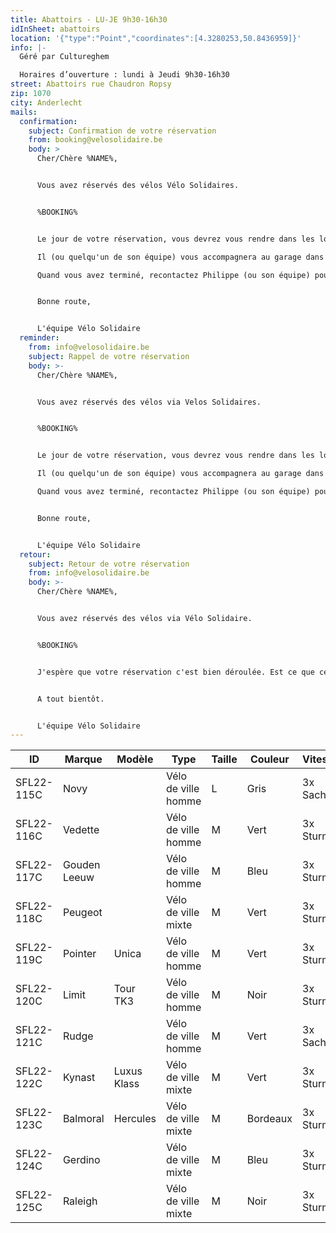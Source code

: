 ```yaml
---
title: Abattoirs - LU-JE 9h30-16h30
idInSheet: abattoirs
location: '{"type":"Point","coordinates":[4.3280253,50.8436959]}'
info: |-
  Géré par Cultureghem

  Horaires d’ouverture : lundi à Jeudi 9h30-16h30
street: Abattoirs rue Chaudron Ropsy
zip: 1070
city: Anderlecht
mails:
  confirmation:
    subject: Confirmation de votre réservation
    from: booking@velosolidaire.be
    body: >
      Cher/Chère %NAME%,


      Vous avez réservés des vélos Vélo Solidaires.


      %BOOKING%


      Le jour de votre réservation, vous devrez vous rendre dans les locaux de Cultureghem (à gauche de l'entrée avec les 2 taureaux) et demander à parler à Philippe DeBondt. Vous n'aurez qu'à lui mentionner que vous avez fait une location de Vélos Solidaires et lui mentionner le nom de votre association. 

      Il (ou quelqu'un de son équipe) vous accompagnera au garage dans lequel se trouvent les vélos, ce garage est situé dans les caves, c'est un peu impressionnant au début. Il vous suffira alors de sélectionner les vélos appropriés à votre activité. N'oubliez pas en partant de bien refermer le volet et éteindre la lumière. 

      Quand vous avez terminé, recontactez Philippe (ou son équipe) pour qu'il vous redonne accès au garage et que vous puissiez ranger les vélos.


      Bonne route, 


      L'équipe Vélo Solidaire
  reminder:
    from: info@velosolidaire.be
    subject: Rappel de votre réservation
    body: >-
      Cher/Chère %NAME%,


      Vous avez réservés des vélos via Velos Solidaires.


      %BOOKING%


      Le jour de votre réservation, vous devrez vous rendre dans les locaux de Cultureghem (à gauche de l'entrée avec les 2 taureaux) et demander à parler à Philippe DeBondt. Vous n'aurez qu'à lui mentionner que vous avez fait une location de Vélos Solidaires et lui mentionner le nom de votre association. 

      Il (ou quelqu'un de son équipe) vous accompagnera au garage dans lequel se trouvent les vélos, ce garage est situé dans les caves, c'est un peu impressionnant au début. Il vous suffira alors de sélectionner les vélos appropriés à votre activité. N'oubliez pas en partant de bien refermer le volet et éteindre la lumière. 

      Quand vous avez terminé, recontactez Philippe (ou son équipe) pour qu'il vous redonne accès au garage et que vous puissiez ranger les vélos.


      Bonne route, 


      L'équipe Vélo Solidaire
  retour:
    subject: Retour de votre réservation
    from: info@velosolidaire.be
    body: >-
      Cher/Chère %NAME%,


      Vous avez réservés des vélos via Vélo Solidaire.


      %BOOKING%


      J'espère que votre réservation c'est bien déroulée. Est ce que certains vélos ont eu des dégâts? Veuillez dans ce cas nous transmettre par retour de cet Email les numéros des vélos endommagés ainsi que les problèmes détectés pour que nous puissions au plus vite les réparer. 


      A tout bientôt.


      L'équipe Vélo Solidaire
---
```

<!--StartFragment-->

| ID         | Marque       | Modèle      | Type                | Taille | Couleur  | Vitesses   |
| ---------- | ------------ | ----------- | ------------------- | ------ | -------- | ---------- |
| SFL22-115C | Novy         |             | Vélo de ville homme | L      | Gris     | 3x Sachs   |
| SFL22-116C | Vedette      |             | Vélo de ville homme | M      | Vert     | 3x Sturmey |
| SFL22-117C | Gouden Leeuw |             | Vélo de ville homme | M      | Bleu     | 3x Sturmey |
| SFL22-118C | Peugeot      |             | Vélo de ville mixte | M      | Vert     | 3x Sturmey |
| SFL22-119C | Pointer      | Unica       | Vélo de ville homme | M      | Vert     | 3x Sturmey |
| SFL22-120C | Limit        | Tour TK3    | Vélo de ville homme | M      | Noir     | 3x Sturmey |
| SFL22-121C | Rudge        |             | Vélo de ville homme | M      | Vert     | 3x Sachs   |
| SFL22-122C | Kynast       | Luxus Klass | Vélo de ville mixte | M      | Vert     | 3x Sturmey |
| SFL22-123C | Balmoral     | Hercules    | Vélo de ville mixte | M      | Bordeaux | 3x Sturmey |
| SFL22-124C | Gerdino      |             | Vélo de ville mixte | M      | Bleu     | 3x Sturmey |
| SFL22-125C | Raleigh      |             | Vélo de ville mixte | M      | Noir     | 3x Sturmey |

<!--EndFragment-->
